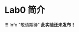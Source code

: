 # Lab0 简介

!!! Info "敬请期待"
    **此实验还未发布！**
<!--

!!! warning "Deadline"

    **2024 年 9 月 18 日 23:59**

本次实验用于指导同学们进行环境的搭建以及带领同学们熟悉实验中常用的 C++ 特性以及 Git 的操作，主要有以下内容：

- 搭建 Ubuntu 22.04 虚拟机环境并下载本课程所需软件包
- 测试环境配置是否成功
- 使用 Git 维护代码版本并处理冲突
- 了解基本的 C++ STL(标准模版库) 使用
- 掌握大型 CMake 项目的 Debug 方法

## 文档

- [Linux 环境配置](linux.md)
- [LLVM 等软件环境配置](software.md)
- [Git 的使用](git.md)
- [C++ 常见语法](cpp.md)
- [在 CMake 构建的大型项目中如何 Debug](debug.md)

## 实验内容

### 实验一：LLVM 环境测试

阅读文档 [Linux 环境配置](linux.md) 和 [LLVM 等软件环境配置](software.md)，生成 Test.ll 文件。

### 实验二：Git

阅读文档 [Git 的使用](git.md)，完成实验任务 1、2、3。

### 实验三：C++ & Debug

阅读文档 [C++ 常见语法](cpp.md) & [在 CMake 构建的大型项目中如何 Debug](debug.md)，完成实验任务 1、2、3。

## 实验要求

### 提交内容

Lab0 完成后，除了 answer.pdf 文件（需要回答 [Git 的使用](git.md#实验任务)和[在 CMake 构建的大型项目中如何 Debug](debug.md#实验任务)中**实验任务**一节的问题），你还在 GitLab 上拥有一个名为 2024_warm_up 的远程仓库，该仓库有以下结构：

```shell
2024_warm_up_b:
- warm_up.txt
- readme.md
- Test.ll
```

在希冀平台上传提交你的 answer.pdf 文件，并提交 GitLab 仓库链接。

#### 文件上传提交方式

-->

<!-- 目前还没有开放提交 -->
<!--

对于上传的文件，助教会进行文本相似性检测，请同学们认真学习并完成要求。

![alt text](photos/image.png)

#### GitLab 仓库链接提交方式

![alt text](photos/image-1.png)

![Alt text](photos/image-2.png)

-->


<!-- #### 答疑

同学们如果对实验有什么疑问，请先登录希冀平台后在 [在线答疑模块](https://cscourse.ustc.edu.cn/forum/forum.jsp?forum=121) 发帖询问，助教看到帖子会及时回复。
![Alt text](photos/image_3.png) -->


